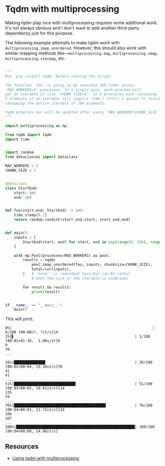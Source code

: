 # Tqdm with multiprocessing

Making tqdm play nice with multiprocessing requires some additional work. It's not always obvious and I don't want to add another third-party dependency just for this purpose.

The following example attempts to make tqdm work with `multiprocessing.imap_unordered`. However, this should also work with similar mapping methods like—`multiprocessing.map`, `multiprocessing.imap`, `multiprocessing.starmap`, etc.



```python

"""
Run `pip install tqdm` before running the script.

The function `foo` is going to be executed 100 times across
`MAX_WORKERS=5` processes. In a single pass, each process will
get an iterable of size `CHUNK_SIZE=5`. So 5 processes each consuming
5 elements of an iterable will require (100 / (5*5)) 4 passes to finish
consuming the entire iterable of 100 elements.

Tqdm progress bar will be updated after every `MAX_WORKERS*CHUNK_SIZE` iterations.
"""

import multiprocessing as mp

from tqdm import tqdm
import time


import random
from dataclasses import dataclass

MAX_WORKERS = 5
CHUNK_SIZE = 5


@dataclass
class StartEnd:
    start: int
    end: int


def foo(start_end: StartEnd) -> int:
    time.sleep(0.2)
    return random.randint(start_end.start, start_end.end)


def main():
    inputs = [
        StartEnd(start, end) for start, end in zip(range(0, 100), range(100, 200))
    ]

    with mp.Pool(processes=MAX_WORKERS) as pool:
        results = tqdm(
            pool.imap_unordered(foo, inputs, chunksize=CHUNK_SIZE),
            total=len(inputs),
        )   # 'total' is redundant here but can be useful
            # when the size of the iterable is unobvious

        for result in results:
            print(result)


if __name__ == "__main__":
    main()
```

This will print:

```
0%|                                                                | 0/100 [00:00<?, ?it/s]14
1%|▌                                                       | 1/100 [00:01<01:39,  1.00s/it]6
9
70
...

26%|██████████████▎                                        | 26/100 [00:02<00:04, 15.10it/s]70
42
41
...
51%|████████████████████████████                           | 51/100 [00:03<00:02, 19.61it/s]114
135
59
...
76%|█████████████████████████████████████████▊             | 76/100 [00:04<00:01, 21.72it/s]134
106
167
...
100%|██████████████████████████████████████████████████████| 100/100 [00:04<00:00, 24.96it/s]
```

## Resources

* [Using tqdm with multiprocessing](https://stackoverflow.com/questions/58560686/using-tqdm-with-multiprocessing)
